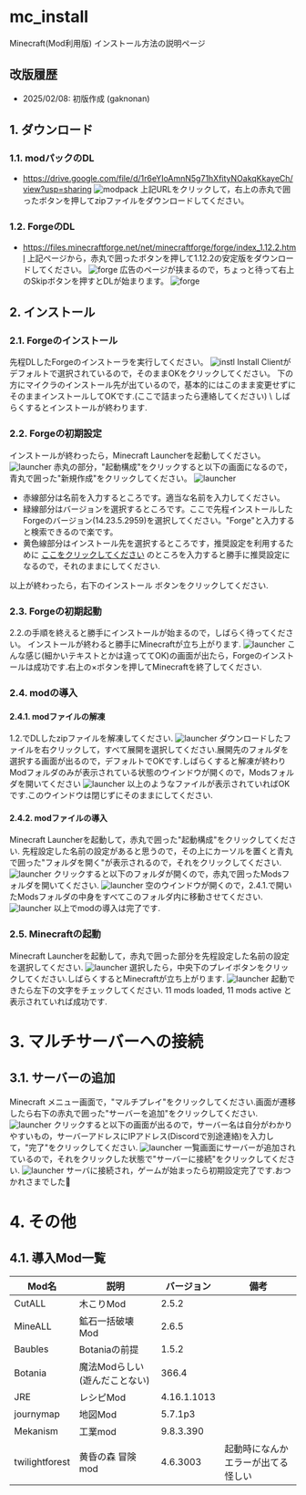 # mc_install
Minecraft(Mod利用版) インストール方法の説明ページ

## 改版履歴
- 2025/02/08: 初版作成 (gaknonan)

## 1. ダウンロード

### 1.1. modパックのDL
- https://drive.google.com/file/d/1r6eYIoAmnN5g71hXfityNOakqKkayeCh/view?usp=sharing
![modpack](/imgs/img.png)
上記URLをクリックして，右上の赤丸で囲ったボタンを押してzipファイルをダウンロードしてください。

### 1.2. ForgeのDL
- https://files.minecraftforge.net/net/minecraftforge/forge/index_1.12.2.html
上記ページから，赤丸で囲ったボタンを押して1.12.2の安定版をダウンロードしてください。
![forge](/imgs/image1.png)
広告のページが挟まるので，ちょっと待って右上のSkipボタンを押すとDLが始まります。
![forge](/imgs/img2.png)

## 2. インストール

### 2.1. Forgeのインストール
先程DLしたForgeのインストーラを実行してください。
![instl](/imgs/instl.png)
Install Clientがデフォルトで選択されているので，そのままOKをクリックしてください。
下の方にマイクラのインストール先が出ているので，基本的にはこのまま変更せずにそのままインストールしてOKです.(ここで詰まったら連絡してください) \\
しばらくするとインストールが終わります.

### 2.2. Forgeの初期設定
インストールが終わったら，Minecraft Launcherを起動してください。
![launcher](/imgs/img3.png)
赤丸の部分，"起動構成"をクリックすると以下の画面になるので，青丸で囲った"新規作成"をクリックしてください。
![launcher](/imgs/img4.png)
- 赤線部分は名前を入力するところです。適当な名前を入力してください。
- 緑線部分はバージョンを選択するところです。ここで先程インストールしたForgeのバージョン(14.23.5.2959)を選択してください。"Forge"と入力すると検索できるので楽です。
- 黄色線部分はインストール先を選択するところです，推奨設定を利用するために <u>ここをクリックしてください</u>
のところを入力すると勝手に推奨設定になるので，それのままにしてください.
  
以上が終わったら，右下のインストール ボタンをクリックしてください.


### 2.3. Forgeの初期起動
2.2.の手順を終えると勝手にインストールが始まるので，しばらく待ってください。
インストールが終わると勝手にMinecraftが立ち上がります.
![launcher](/imgs/img5.png)
こんな感じ(細かいテキストとかは違っててOK)の画面が出たら，Forgeのインストールは成功です.右上の×ボタンを押してMinecraftを終了してください.

### 2.4. modの導入
#### 2.4.1. modファイルの解凍
1.2.でDLしたzipファイルを解凍してください.
![launcher](/imgs/img6.png)
ダウンロードしたファイルを右クリックして，すべて展開を選択してください.展開先のフォルダを選択する画面が出るので，デフォルトでOKです.しばらくすると解凍が終わり Modフォルダのみが表示されている状態のウインドウが開くので，Modsフォルダを開いてください
![launcher](/imgs/mods.png)
以上のようなファイルが表示されていればOKです.このウインドウは閉じずにそのままにしてください.

#### 2.4.2. modファイルの導入
Minecraft Launcherを起動して，赤丸で囲った"起動構成"をクリックしてください.
先程設定した名前の設定があると思うので，その上にカーソルを置くと青丸で囲った"フォルダを開く"が表示されるので，それをクリックしてください.
![launcher](/imgs/img7.png)
クリックすると以下のフォルダが開くので，赤丸で囲ったModsフォルダを開いてください.
![launcher](/imgs/img8.png)
空のウインドウが開くので，2.4.1.で開いたModsフォルダの中身をすべてこのフォルダ内に移動させてください.
![launcher](/imgs/img9.png)
以上でmodの導入は完了です.

### 2.5. Minecraftの起動
Minecraft Launcherを起動して，赤丸で囲った部分を先程設定した名前の設定を選択してください.
![launcher](/imgs/img10.png)
選択したら，中央下のプレイボタンをクリックしてください.しばらくするとMinecraftが立ち上がります.
![launcher](/imgs/img11.png)
起動できたら左下の文字をチェックしてください. 11 mods loaded, 11 mods active と表示されていれば成功です.

# 3. マルチサーバーへの接続
## 3.1. サーバーの追加
Minecraft メニュー画面で，"マルチプレイ"をクリックしてください.画面が遷移したら右下の赤丸で囲った"サーバーを追加"をクリックしてください.
![launcher](/imgs/img12.png)
クリックすると以下の画面が出るので，サーバー名は自分がわかりやすいもの，サーバーアドレスにIPアドレス(Discordで別途連絡)を入力して，"完了"をクリックしてください.
![launcher](/imgs/img13.png)
一覧画面にサーバーが追加されているので，それをクリックした状態で"サーバーに接続"をクリックしてください.
![launcher](/imgs/img14.png)
サーバに接続され，ゲームが始まったら初期設定完了です.おつかれさまでした🎉

# 4. その他
## 4.1. 導入Mod一覧
| Mod名 | 説明 | バージョン | 備考 |
| ---- | ---- | ---- | ---- |
| CutALL | 木こりMod | 2.5.2 |  |
| MineALL | 鉱石一括破壊Mod | 2.6.5 |  |
| Baubles | Botaniaの前提 | 1.5.2 |  |
| Botania | 魔法Modらしい(遊んだことない) | 366.4 |  |
| JRE | レシピMod | 4.16.1.1013 |  |
| journymap | 地図Mod | 5.7.1p3 |  |
| Mekanism | 工業mod | 9.8.3.390 |  |
| twilightforest | 黄昏の森 冒険mod | 4.6.3003 | 起動時になんかエラーが出てる 怪しい |





